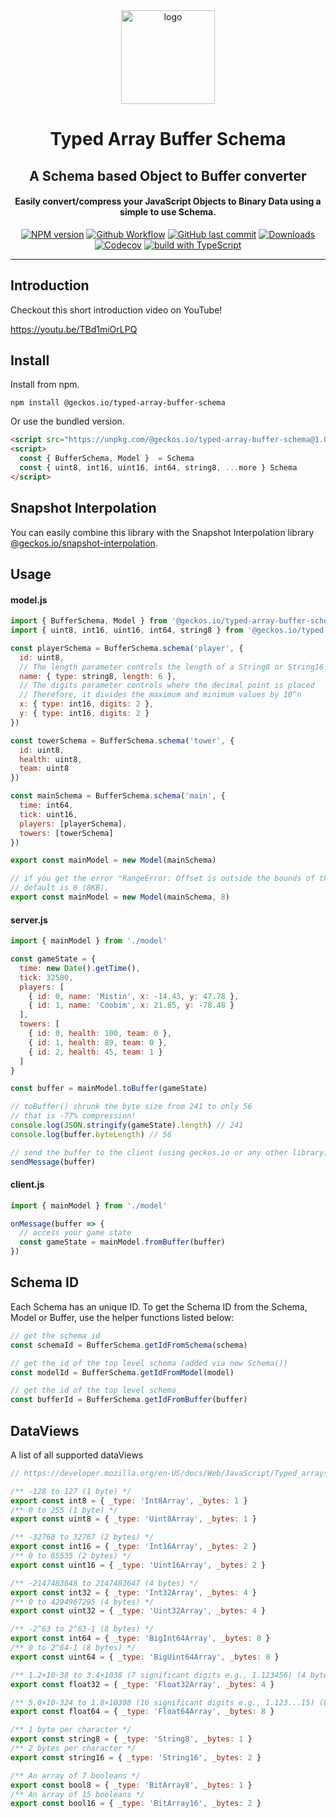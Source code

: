 <div align="center">

<img src="readme/logo.png" alt="logo" height="150">

# Typed Array Buffer Schema

## A Schema based Object to Buffer converter

#### Easily convert/compress your JavaScript Objects to Binary Data using a simple to use Schema.

[![NPM version](https://img.shields.io/npm/v/@geckos.io/typed-array-buffer-schema.svg?style=flat-square)](https://www.npmjs.com/package/@geckos.io/typed-array-buffer-schema)
[![Github Workflow](https://img.shields.io/github/workflow/status/geckosio/typed-array-buffer-schema/CI/master?label=github%20build&logo=github&style=flat-square)](https://github.com/geckosio/typed-array-buffer-schema/actions?query=workflow%3ACI)
[![GitHub last commit](https://img.shields.io/github/last-commit/geckosio/typed-array-buffer-schema?style=flat-square)](https://github.com/geckosio/typed-array-buffer-schema/commits/master)
[![Downloads](https://img.shields.io/npm/dm/@geckos.io/typed-array-buffer-schema.svg?style=flat-square)](https://www.npmjs.com/package/@geckos.io/typed-array-buffer-schema)
[![Codecov](https://img.shields.io/codecov/c/github/geckosio/typed-array-buffer-schema?logo=codecov&style=flat-square)](https://codecov.io/gh/geckosio/typed-array-buffer-schema)
[![build with TypeScript](https://img.shields.io/badge/built%20with-TypeScript-blue?style=flat-square)](https://www.typescriptlang.org/)

</div>

---

## Introduction

Checkout this short introduction video on YouTube!

https://youtu.be/TBd1miOrLPQ

## Install

Install from npm.

```console
npm install @geckos.io/typed-array-buffer-schema
```

Or use the bundled version.

```html
<script src="https://unpkg.com/@geckos.io/typed-array-buffer-schema@1.0.2/bundle/typed-array-buffer-schema.js"></script>
<script>
  const { BufferSchema, Model }  = Schema
  const { uint8, int16, uint16, int64, string8, ...more } Schema
</script>
```

## Snapshot Interpolation

You can easily combine this library with the Snapshot Interpolation library [@geckos.io/snapshot-interpolation](https://www.npmjs.com/package/@geckos.io/snapshot-interpolation).

## Usage

#### model.js

```js
import { BufferSchema, Model } from '@geckos.io/typed-array-buffer-schema'
import { uint8, int16, uint16, int64, string8 } from '@geckos.io/typed-array-buffer-schema'

const playerSchema = BufferSchema.schema('player', {
  id: uint8,
  // The length parameter controls the length of a String8 or String16
  name: { type: string8, length: 6 },
  // The digits parameter controls where the decimal point is placed
  // Therefore, it divides the maximum and minimum values by 10^n
  x: { type: int16, digits: 2 },
  y: { type: int16, digits: 2 }
})

const towerSchema = BufferSchema.schema('tower', {
  id: uint8,
  health: uint8,
  team: uint8
})

const mainSchema = BufferSchema.schema('main', {
  time: int64,
  tick: uint16,
  players: [playerSchema],
  towers: [towerSchema]
})

export const mainModel = new Model(mainSchema)

// if you get the error "RangeError: Offset is outside the bounds of the DataView", increase the max. bufferSize.
// default is 8 (8KB).
export const mainModel = new Model(mainSchema, 8)
```

#### server.js

```js
import { mainModel } from './model'

const gameState = {
  time: new Date().getTime(),
  tick: 32580,
  players: [
    { id: 0, name: 'Mistin', x: -14.43, y: 47.78 },
    { id: 1, name: 'Coobim', x: 21.85, y: -78.48 }
  ],
  towers: [
    { id: 0, health: 100, team: 0 },
    { id: 1, health: 89, team: 0 },
    { id: 2, health: 45, team: 1 }
  ]
}

const buffer = mainModel.toBuffer(gameState)

// toBuffer() shrunk the byte size from 241 to only 56
// that is -77% compression!
console.log(JSON.stringify(gameState).length) // 241
console.log(buffer.byteLength) // 56

// send the buffer to the client (using geckos.io or any other library)
sendMessage(buffer)
```

#### client.js

```js
import { mainModel } from './model'

onMessage(buffer => {
  // access your game state
  const gameState = mainModel.fromBuffer(buffer)
})
```

## Schema ID

Each Schema has an unique ID. To get the Schema ID from the Schema, Model or Buffer, use the helper functions listed below:

```ts
// get the schema id
const schemaId = BufferSchema.getIdFromSchema(schema)

// get the id of the top level schema (added via new Schema())
const modelId = BufferSchema.getIdFromModel(model)

// get the id of the top level schema
const bufferId = BufferSchema.getIdFromBuffer(buffer)
```

## DataViews

A list of all supported dataViews

```js
// https://developer.mozilla.org/en-US/docs/Web/JavaScript/Typed_arrays

/** -128 to 127 (1 byte) */
export const int8 = { _type: 'Int8Array', _bytes: 1 }
/** 0 to 255 (1 byte) */
export const uint8 = { _type: 'Uint8Array', _bytes: 1 }

/** -32768 to 32767 (2 bytes) */
export const int16 = { _type: 'Int16Array', _bytes: 2 }
/** 0 to 65535 (2 bytes) */
export const uint16 = { _type: 'Uint16Array', _bytes: 2 }

/** -2147483648 to 2147483647 (4 bytes) */
export const int32 = { _type: 'Int32Array', _bytes: 4 }
/** 0 to 4294967295 (4 bytes) */
export const uint32 = { _type: 'Uint32Array', _bytes: 4 }

/** -2^63 to 2^63-1 (8 bytes) */
export const int64 = { _type: 'BigInt64Array', _bytes: 8 }
/** 0 to 2^64-1 (8 bytes) */
export const uint64 = { _type: 'BigUint64Array', _bytes: 8 }

/** 1.2×10-38 to 3.4×1038 (7 significant digits e.g., 1.123456) (4 bytes) */
export const float32 = { _type: 'Float32Array', _bytes: 4 }

/** 5.0×10-324 to 1.8×10308 (16 significant digits e.g., 1.123...15) (8 bytes) */
export const float64 = { _type: 'Float64Array', _bytes: 8 }

/** 1 byte per character */
export const string8 = { _type: 'String8', _bytes: 1 }
/** 2 bytes per character */
export const string16 = { _type: 'String16', _bytes: 2 }

/** An array of 7 booleans */
export const bool8 = { _type: 'BitArray8', _bytes: 1 }
/** An array of 15 booleans */
export const bool16 = { _type: 'BitArray16', _bytes: 2 }
```
